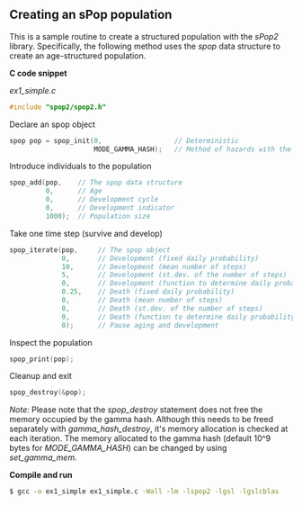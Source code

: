 ## Creating an sPop population

This is a sample routine to create a structured population with the *sPop2* library.
Specifically, the following method uses the *spop* data structure to create an age-structured population.

**C code snippet**

*ex1_simple.c*

```c
#include "spop2/spop2.h"
```
Declare an spop object
```c
spop pop = spop_init(0,                  // Deterministic
                     MODE_GAMMA_HASH);   // Method of hazards with the Gamma distribution
```
Introduce individuals to the population
```c
spop_add(pop,    // The spop data structure 
         0,      // Age                   
         0,      // Development cycle     
         0,      // Development indicator 
         1000);  // Population size
```
Take one time step (survive and develop)
```c
spop_iterate(pop,     // The spop object
             0,       // Development (fixed daily probability)
             10,      // Development (mean number of steps)
             5,       // Development (st.dev. of the number of steps) 
             0,       // Development (function to determine daily probability)
             0.25,    // Death (fixed daily probability)
             0,       // Death (mean number of steps)
             0,       // Death (st.dev. of the number of steps) 
             0,       // Death (function to determine daily probability)
             0);      // Pause aging and development
```
Inspect the population
```c
spop_print(pop);
```
Cleanup and exit
```c
spop_destroy(&pop);
```

*Note:* Please note that the *spop_destroy* statement does not free the memory occupied by the gamma hash. Although this needs to be freed separately with *gamma_hash_destroy*, it's memory allocation is checked at each iteration. The memory allocated to the gamma hash (default 10^9 bytes for *MODE_GAMMA_HASH*) can be changed by using *set_gamma_mem*.

**Compile and run**

```bash
$ gcc -o ex1_simple ex1_simple.c -Wall -lm -lspop2 -lgsl -lgslcblas
```

